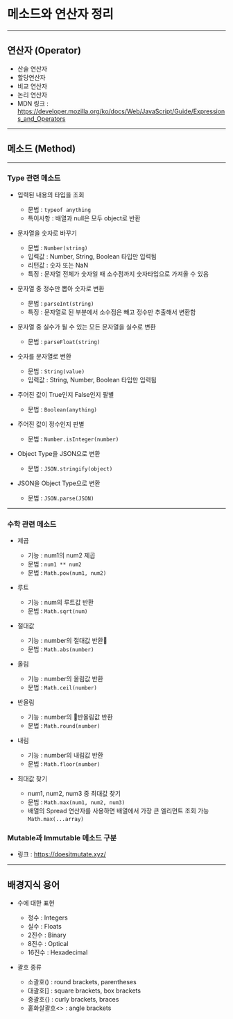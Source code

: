 # 메소드와 연산자 정리

***

## 연산자 (Operator)

- 산술 연산자
- 할당연산자
- 비교 연산자
- 논리 연산자
- MDN 링크 : https://developer.mozilla.org/ko/docs/Web/JavaScript/Guide/Expressions_and_Operators

***

## 메소드 (Method)

***

### Type 관련 메소드

- 입력된 내용의 타입을 조회
  - 문법 : ```typeof anything```
  - 특이사항 : 배열과 null은 모두 object로 반환

- 문자열을 숫자로 바꾸기
  - 문법 : ```Number(string)```
  - 입력값 : Number, String, Boolean 타입만 입력됨
  - 리턴값 : 숫자 또는 NaN
  - 특징 : 문자열 전체가 숫자일 때 소수점까지 숫자타입으로 가져올 수 있음

- 문자열 중 정수만 뽑아 숫자로 변환
  - 문법 : ```parseInt(string)```
  - 특징 : 문자열로 된 부분에서 소수점은 빼고 정수만 추출해서 변환함

- 문자열 중 실수가 될 수 있는 모든 문자열을 실수로 변환
  - 문법 : ```parseFloat(string)```

- 숫자를 문자열로 변환
  - 문법 : ```String(value)```
  - 입력값 : String, Number, Boolean 타입만 입력됨

- 주어진 값이 True인지 False인지 팔별
  - 문법 : ```Boolean(anything)```

- 주어진 값이 정수인지 판별
  - 문법 : ```Number.isInteger(number)```

- Object Type을 JSON으로 변환
  - 문법 : ```JSON.stringify(object)```

- JSON을 Object Type으로 변환
  - 문법 : ```JSON.parse(JSON)```

***

### 수학 관련 메소드

- 제곱
  - 기능 : num1의 num2 제곱
  - 문법 : ```num1 ** num2``` 
  - 문법 : ```Math.pow(num1, num2)```

- 루트
  - 기능 : num의 루트값 반환
  - 문법 : ```Math.sqrt(num)```

- 절대값
  - 기능 : number의 절대값 반환
  - 문법 : ```Math.abs(number)```

- 올림
  - 기능 : number의 올림값 반환
  - 문법 : ```Math.ceil(number)```

- 반올림
  - 기능 : number의 반올림값 반환
  - 문법 : ```Math.round(number)```

- 내림
  - 기능 : number의 내림값 반환
  - 문법 : ```Math.floor(number)```

- 최대값 찾기
  - num1, num2, num3 중 최대값 찾기
  - 문법 : ```Math.max(num1, num2, num3)```
  - 배열의 Spread 연산자를 사용하면 배열에서 가장 큰 엘리먼트 조회 가능 ```Math.max(...array)```

### Mutable과 Immutable 메소드 구분
- 링크 : https://doesitmutate.xyz/

***

## 배경지식 용어

- 수에 대한 표현
  - 정수 : Integers
  - 실수 : Floats
  - 2진수 : Binary
  - 8진수 : Optical
  - 16진수 : Hexadecimal

- 괄호 종류
  - 소괄호() : round brackets, parentheses
  - 대괄호[] : square brackets, box brackets
  - 중괄호{} : curly brackets, braces
  - 홑화살괄호<> : angle brackets
